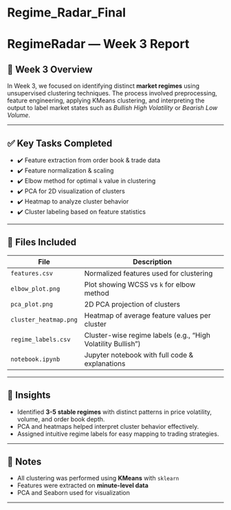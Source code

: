 # Regime_Radar_Final
# RegimeRadar — Week 3 Report

## 📅 Week 3 Overview

In Week 3, we focused on identifying distinct **market regimes** using unsupervised clustering techniques. The process involved preprocessing, feature engineering, applying KMeans clustering, and interpreting the output to label market states such as *Bullish High Volatility* or *Bearish Low Volume*.

---

## ✅ Key Tasks Completed

- ✔️ Feature extraction from order book & trade data  
- ✔️ Feature normalization & scaling  
- ✔️ Elbow method for optimal `k` value in clustering  
- ✔️ PCA for 2D visualization of clusters  
- ✔️ Heatmap to analyze cluster behavior  
- ✔️ Cluster labeling based on feature statistics  

---

## 📂 Files Included

| File | Description |
|------|-------------|
| `features.csv` | Normalized features used for clustering |
| `elbow_plot.png` | Plot showing WCSS vs `k` for elbow method |
| `pca_plot.png` | 2D PCA projection of clusters |
| `cluster_heatmap.png` | Heatmap of average feature values per cluster |
| `regime_labels.csv` | Cluster-wise regime labels (e.g., “High Volatility Bullish”) |
| `notebook.ipynb` | Jupyter notebook with full code & explanations |

---

## 🧠 Insights

- Identified **3-5 stable regimes** with distinct patterns in price volatility, volume, and order book depth.
- PCA and heatmaps helped interpret cluster behavior effectively.
- Assigned intuitive regime labels for easy mapping to trading strategies.
  
---

## 📌 Notes

- All clustering was performed using **KMeans** with `sklearn`
- Features were extracted on **minute-level data**
- PCA and Seaborn used for visualization

---

